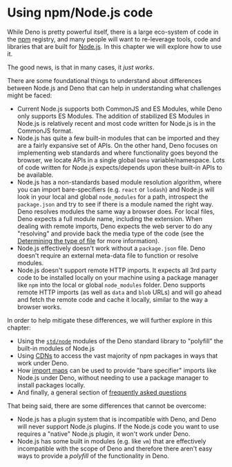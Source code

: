 # Using npm/Node.js code

While Deno is pretty powerful itself, there is a large eco-system of code in the
[npm](https://npmjs.com/) registry, and many people will want to re-leverage
tools, code and libraries that are built for [Node.js](https://nodejs.org/). In
this chapter we will explore how to use it.

The good news, is that in many cases, it _just works_.

There are some foundational things to understand about differences between
Node.js and Deno that can help in understanding what challenges might be faced:

- Current Node.js supports both CommonJS and ES Modules, while Deno only
  supports ES Modules. The addition of stabilized ES Modules in Node.js is
  relatively recent and most code written for Node.js is in the CommonJS format.
- Node.js has quite a few built-in modules that can be imported and they are a
  fairly expansive set of APIs. On the other hand, Deno focuses on implementing
  web standards and where functionality goes beyond the browser, we locate APIs
  in a single global `Deno` variable/namespace. Lots of code written for Node.js
  expects/depends upon these built-in APIs to be available.
- Node.js has a non-standards based module resolution algorithm, where you can
  import bare-specifiers (e.g. `react` or `lodash`) and Node.js will look in
  your local and global `node_modules` for a path, introspect the `package.json`
  and try to see if there is a module named the right way. Deno resolves modules
  the same way a browser does. For local files, Deno expects a full module name,
  including the extension. When dealing with remote imports, Deno expects the
  web server to do any "resolving" and provide back the media type of the code
  (see the
  [Determining the type of file](../typescript/overview.md#determining-the-type-of-file)
  for more information).
- Node.js effectively doesn't work without a `package.json` file. Deno doesn't
  require an external meta-data file to function or resolve modules.
- Node.js doesn't support remote HTTP imports. It expects all 3rd party code to
  be installed locally on your machine using a package manager like `npm` into
  the local or global `node_modules` folder. Deno supports remote HTTP imports
  (as well as `data` and `blob` URLs) and will go ahead and fetch the remote
  code and cache it locally, similar to the way a browser works.

In order to help mitigate these differences, we will further explore in this
chapter:

- Using the [`std/node`](./npm_nodejs/std_node.md) modules of the Deno standard
  library to "polyfill" the built-in modules of Node.js
- Using [CDNs](./npm_nodejs/cdns.md) to access the vast majority of npm packages
  in ways that work under Deno.
- How [import maps](./npm_nodejs/import_maps.md) can be used to provide "bare
  specifier" imports like Node.js under Deno, without needing to use a package
  manager to install packages locally.
- And finally, a general section of
  [frequently asked questions](./npm_nodejs/faqs.md)

That being said, there are some differences that cannot be overcome:

- Node.js has a plugin system that is incompatible with Deno, and Deno will
  never support Node.js plugins. If the Node.js code you want to use requires a
  "native" Node.js plugin, it won't work under Deno.
- Node.js has some built in modules (e.g. like `vm`) that are effectively
  incompatible with the scope of Deno and therefore there aren't easy ways to
  provide a _polyfill_ of the functionality in Deno.

